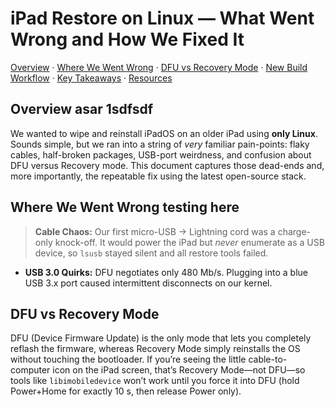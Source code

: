 # iPad Restore on Linux — What Went Wrong and How We Fixed It

[Overview](#overview) · [Where We Went Wrong](#where-we-went-wrong) · [DFU vs Recovery Mode](#dfu-vs-recovery-mode) · [New Build Workflow](#new-build-workflow) · [Key Takeaways](#key-takeaways) · [Resources](#resources)

## Overview asar 1sdfsdf


We wanted to wipe and reinstall iPadOS on an older iPad using **only Linux**.  
Sounds simple, but we ran into a string of *very* familiar pain-points: flaky cables, half-broken packages, USB-port weirdness, and confusion about DFU versus Recovery mode. This document captures those dead-ends and, more importantly, the repeatable fix using the latest open-source stack.

## Where We Went Wrong testing here


> **Cable Chaos:** Our first micro-USB → Lightning cord was a charge-only knock-off. It would power the iPad but *never* enumerate as a USB device, so `lsusb` stayed silent and all restore tools failed.

- **USB 3.0 Quirks:** DFU negotiates only 480 Mb/s. Plugging into a blue USB 3.x port caused intermittent disconnects on our kernel.

## DFU vs Recovery Mode

DFU (Device Firmware Update) is the only mode that lets you completely reflash the firmware, whereas Recovery Mode simply reinstalls the OS without touching the bootloader. If you’re seeing the little cable-to-computer icon on the iPad screen, that’s Recovery Mode—not DFU—so tools like `libimobiledevice` won’t work until you force it into DFU (hold Power+Home for exactly 10 s, then release Power only).


